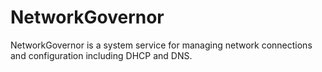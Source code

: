 # NetworkGovernor
NetworkGovernor is a system service for managing network connections and configuration including DHCP and DNS.
